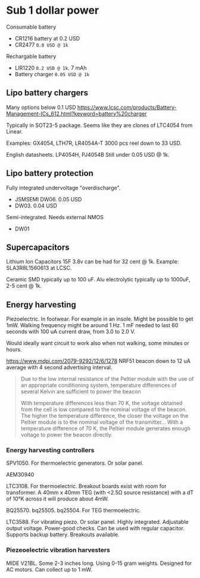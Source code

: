 
# Sub 1 dollar power

Consumable battery

- CR1216 battery at 0.2 USD
- CR2477 `0.8 USD @ 1k`

Rechargable battery

- LIR1220 `0.2 USD @ 1k`. 7 mAh
- Battery charger `0.05 USD @ 1k`
 
## Lipo battery chargers

Many options below 0.1 USD
https://www.lcsc.com/products/Battery-Management-ICs_612.html?keyword=battery%20charger

Typically in SOT23-5 package.
Seems like they are clones of LTC4054 from Linear.

Examples: GX4054, LTH7R, LR4054A-T
3000 pcs reel down to 33 USD.

English datasheets. LP4054H, PJ4054B
Still under 0.05 USD @ 1k.

## Lipo battery protection

Fully integrated undervoltage "overdischarge".

- JSMSEMI DW06. 0.05 USD
- DW03. 0.04 USD

Semi-integrated. Needs external NMOS

- DW01 


## Supercapacitors

Lithium Ion Capacitors 15F 3.8v can be had for 32 cent @ 1k.
Example: SLA3R8L1560613 at LCSC.

Ceramic SMD typically up to 100 uF.
Alu electrolytic typically up to 1000uF, 2-5 cent @ 1k.

## Energy harvesting

Piezoelectric.
In footwear. For example in an insole. Might be possible to get 1mW.
Walking frequency might be around 1 Hz.
1 mF needed to last 60 seconds with 100 uA current draw, from 3.0 to 2.0 V.

Would ideally want circuit to work also when not walking,
some minutes or hours.


https://www.mdpi.com/2079-9292/12/6/1278
NRF51 beacon down to 12 uA average with 4 second advertising interval.

> Due to the low internal resistance of the Peltier module with the use of an appropriate conditioning system,
> temperature differences of several Kelvin are sufficient to power the beacon
> 
> With temperature differences less than 70 K, the voltage obtained from the cell is low compared to the nominal voltage of the beacon.
> The higher the temperature difference, the closer the voltage on the Peltier module is to the nominal voltage of the transmitter...
> With a temperature difference of 70 K, the Peltier module generates enough voltage to power the beacon directly.


### Energy harvesting controllers

SPV1050.
For thermoelectric generators. Or solar panel.


AEM30940

LTC3108. For thermoelectric.
Breakout boards exist with room for transformer.
A 40mm x 40mm TEG (with <2.5Ω source resistance) with a dT of 10°K across it will produce about 4mW.

BQ25570. bq25505. bq25504. For TEG thermoelectric.

LTC3588. For vibrating piezo. Or solar panel.
Highly integrated.
Adjustable output voltage. Power-good checks.
Can be used with regular capacitor. 
Supports backup battery.
Breakouts available.

### Piezeoelectric vibration harvesters

MIDE V21BL.
Some 2-3 inches long. Using 0-15 gram weights. Designed for AC motors.
Can collect up to 1 mW.
